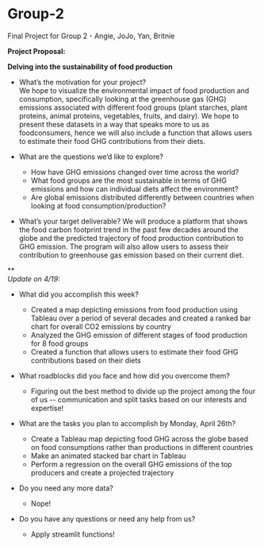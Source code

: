 # Group-2
Final Project for Group 2 - Angie, JoJo, Yan, Britnie

**Project Proposal:**

**Delving into the sustainability of food production**

- What’s the motivation for your project?\
  We hope to visualize the environmental impact of food production and consumption, specifically looking at the greenhouse gas (GHG) emissions associated with different food 
  groups (plant starches, plant proteins, animal proteins, vegetables, fruits, and dairy). We hope to present these datasets in a way that speaks more to us as foodconsumers, 
  hence we will also include a function that allows users to estimate their food GHG contributions from their diets.

- What are the questions we’d like to explore?
  - How have GHG emissions changed over time across the world?
  - What food groups are the most sustainable in terms of GHG emissions and how can individual diets affect the environment?
  - Are global emissions distributed differently between countries when looking at food consumption/production?

- What’s your target deliverable?
  We will produce a platform that shows the food carbon footprint trend in the past few decades around the globe and the predicted trajectory of food production contribution 
  to GHG emission.
  The program will also allow users to assess their contribution to greenhouse gas emission based on their current diet.

***\
Update on 4/19:*

- What did you accomplish this week?
  - Created a map depicting emissions from food production using Tableau over a period of several decades and created a ranked bar chart for overall CO2 emissions by country
  - Analyzed the GHG emission of different stages of food production for 8 food groups
  - Created a function that allows users to estimate their food GHG contributions based on their diets

- What roadblocks did you face and how did you overcome them?
  - Figuring out the best method to divide up the project among the four of us -- communication and split tasks based on our interests and expertise!

- What are the tasks you plan to accomplish by Monday, April 26th?
  - Create a Tableau map depicting food GHG across the globe based on food consumptions rather than productions in different countries
  - Make an animated stacked bar chart in Tableau 
  - Perform a regression on the overall GHG emissions of the top producers and create a projected trajectory

- Do you need any more data?
  - Nope!

- Do you have any questions or need any help from us?
  - Apply streamlit functions!

